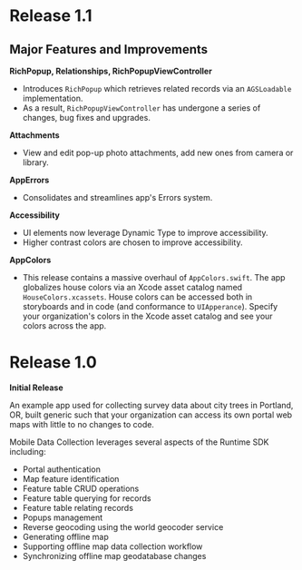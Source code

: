 # Release 1.1

## Major Features and Improvements

**RichPopup, Relationships, RichPopupViewController**

- Introduces `RichPopup` which retrieves related records via an `AGSLoadable` implementation.
- As a result, `RichPopupViewController` has undergone a series of changes, bug fixes and upgrades.

**Attachments**

- View and edit pop-up photo attachments, add new ones from camera or library.

**AppErrors**

- Consolidates and streamlines app's Errors system.

**Accessibility**

- UI elements now leverage Dynamic Type to improve accessibility.
- Higher contrast colors are chosen to improve accessibility.

**AppColors**

- This release contains a massive overhaul of `AppColors.swift`. The app globalizes house colors via an Xcode asset catalog named `HouseColors.xcassets`. House colors can be accessed both in storyboards and in code (and conformance to `UIApperance`). Specify your organization's colors in the Xcode asset catalog and see your colors across the app.

# Release 1.0

**Initial Release**

An example app used for collecting survey data about city trees in Portland, OR, built generic such that your organization can access its own portal web maps with little to no changes to code.

Mobile Data Collection leverages several aspects of the Runtime SDK including:

- Portal authentication
- Map feature identification
- Feature table CRUD operations
- Feature table querying for records
- Feature table relating records
- Popups management
- Reverse geocoding using the world geocoder service
- Generating offline map
- Supporting offline map data collection workflow
- Synchronizing offline map geodatabase changes
